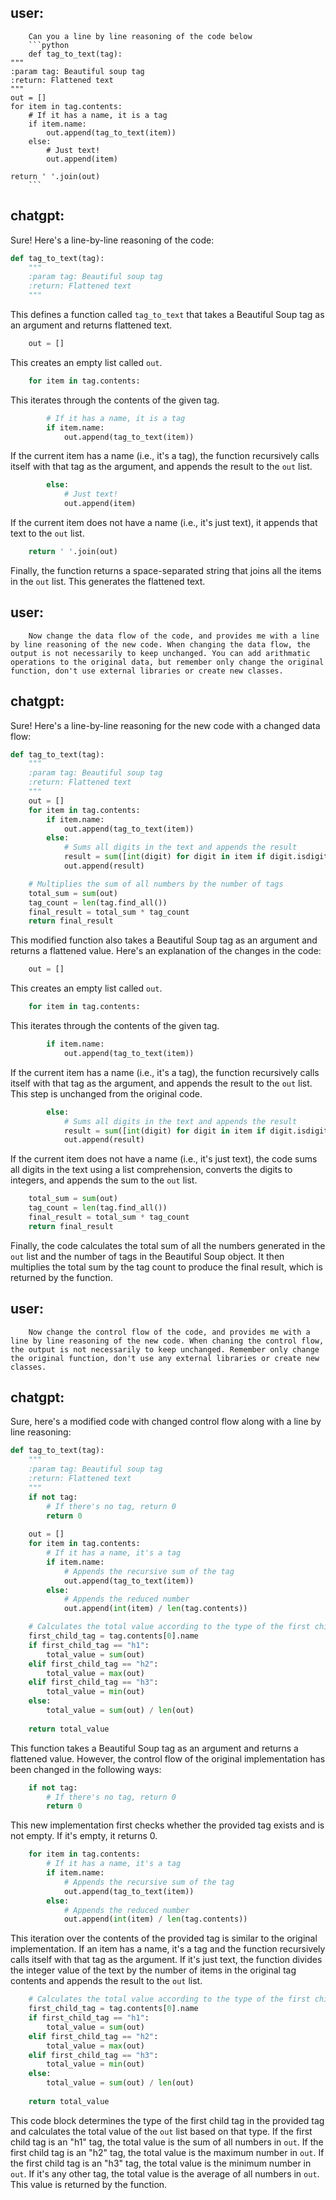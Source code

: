 

## user: 


        Can you a line by line reasoning of the code below
        ```python
        def tag_to_text(tag):
    """
    :param tag: Beautiful soup tag
    :return: Flattened text
    """
    out = []
    for item in tag.contents:
        # If it has a name, it is a tag
        if item.name:
            out.append(tag_to_text(item))
        else:
            # Just text!
            out.append(item)

    return ' '.join(out)
        ```
        

## chatgpt: 

Sure! Here's a line-by-line reasoning of the code:

```python
def tag_to_text(tag):
    """
    :param tag: Beautiful soup tag
    :return: Flattened text
    """
```
This defines a function called `tag_to_text` that takes a Beautiful Soup tag as an argument and returns flattened text.

```python
    out = []
```
This creates an empty list called `out`.

```python
    for item in tag.contents:
```
This iterates through the contents of the given tag.

```python
        # If it has a name, it is a tag
        if item.name:
            out.append(tag_to_text(item))
```
If the current item has a name (i.e., it's a tag), the function recursively calls itself with that tag as the argument, and appends the result to the `out` list.

```python
        else:
            # Just text!
            out.append(item)
```
If the current item does not have a name (i.e., it's just text), it appends that text to the `out` list.

```python
    return ' '.join(out)
```
Finally, the function returns a space-separated string that joins all the items in the `out` list. This generates the flattened text.

## user: 


        Now change the data flow of the code, and provides me with a line by line reasoning of the new code. When changing the data flow, the output is not necessarily to keep unchanged. You can add arithmatic operations to the original data, but remember only change the original function, don't use external libraries or create new classes.
        

## chatgpt: 

Sure! Here's a line-by-line reasoning for the new code with a changed data flow:

```python
def tag_to_text(tag):
    """
    :param tag: Beautiful soup tag
    :return: Flattened text
    """
    out = []
    for item in tag.contents:
        if item.name:
            out.append(tag_to_text(item))
        else:
            # Sums all digits in the text and appends the result
            result = sum([int(digit) for digit in item if digit.isdigit()])
            out.append(result)

    # Multiplies the sum of all numbers by the number of tags
    total_sum = sum(out)
    tag_count = len(tag.find_all())
    final_result = total_sum * tag_count
    return final_result
```
This modified function also takes a Beautiful Soup tag as an argument and returns a flattened value. Here's an explanation of the changes in the code:

```python
    out = []
```
This creates an empty list called `out`.

```python
    for item in tag.contents:
```
This iterates through the contents of the given tag.

```python
        if item.name:
            out.append(tag_to_text(item))
```
If the current item has a name (i.e., it's a tag), the function recursively calls itself with that tag as the argument, and appends the result to the `out` list. This step is unchanged from the original code.

```python
        else:
            # Sums all digits in the text and appends the result
            result = sum([int(digit) for digit in item if digit.isdigit()])
            out.append(result)
```
If the current item does not have a name (i.e., it's just text), the code sums all digits in the text using a list comprehension, converts the digits to integers, and appends the sum to the `out` list.

```python
    total_sum = sum(out)
    tag_count = len(tag.find_all())
    final_result = total_sum * tag_count
    return final_result
```
Finally, the code calculates the total sum of all the numbers generated in the `out` list and the number of tags in the Beautiful Soup object. It then multiplies the total sum by the tag count to produce the final result, which is returned by the function.

## user: 


        Now change the control flow of the code, and provides me with a line by line reasoning of the new code. When chaning the control flow, the output is not necessarily to keep unchanged. Remember only change the original function, don't use any external libraries or create new classes.
        

## chatgpt: 

Sure, here's a modified code with changed control flow along with a line by line reasoning:

```python
def tag_to_text(tag):
    """
    :param tag: Beautiful soup tag
    :return: Flattened text
    """
    if not tag:
        # If there's no tag, return 0
        return 0
    
    out = []
    for item in tag.contents:
        # If it has a name, it's a tag
        if item.name:
            # Appends the recursive sum of the tag
            out.append(tag_to_text(item))
        else:
            # Appends the reduced number
            out.append(int(item) / len(tag.contents))

    # Calculates the total value according to the type of the first child tag
    first_child_tag = tag.contents[0].name
    if first_child_tag == "h1":
        total_value = sum(out)
    elif first_child_tag == "h2":
        total_value = max(out)
    elif first_child_tag == "h3":
        total_value = min(out)
    else:
        total_value = sum(out) / len(out)
        
    return total_value
```

This function takes a Beautiful Soup tag as an argument and returns a flattened value. However, the control flow of the original implementation has been changed in the following ways:

```python
    if not tag:
        # If there's no tag, return 0
        return 0
```

This new implementation first checks whether the provided tag exists and is not empty. If it's empty, it returns 0.

```python
    for item in tag.contents:
        # If it has a name, it's a tag
        if item.name:
            # Appends the recursive sum of the tag
            out.append(tag_to_text(item))
        else:
            # Appends the reduced number
            out.append(int(item) / len(tag.contents))
```

This iteration over the contents of the provided tag is similar to the original implementation. If an item has a name, it's a tag and the function recursively calls itself with that tag as the argument. If it's just text, the function divides the integer value of the text by the number of items in the original tag contents and appends the result to the `out` list.

```python
    # Calculates the total value according to the type of the first child tag
    first_child_tag = tag.contents[0].name
    if first_child_tag == "h1":
        total_value = sum(out)
    elif first_child_tag == "h2":
        total_value = max(out)
    elif first_child_tag == "h3":
        total_value = min(out)
    else:
        total_value = sum(out) / len(out)
        
    return total_value
```

This code block determines the type of the first child tag in the provided tag and calculates the total value of the `out` list based on that type. If the first child tag is an "h1" tag, the total value is the sum of all numbers in `out`. If the first child tag is an "h2" tag, the total value is the maximum number in `out`. If the first child tag is an "h3" tag, the total value is the minimum number in `out`. If it's any other tag, the total value is the average of all numbers in `out`. This value is returned by the function.